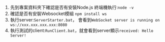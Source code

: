 1. 先到專案資料夾下確認是否有安裝Node.js
   終端機執行:```node -v```
2. 確認是否有安裝Websocket模組
```npm install ws```
3. 執行server:```ServerStarter.bat```，
   會看到```WebSocket server is running on ws://xxx.xxx.xxx.xxx:8080```
5. 執行測試的client:```RunClient.bat```，就會看到server顯示```received: Hello Server!```
